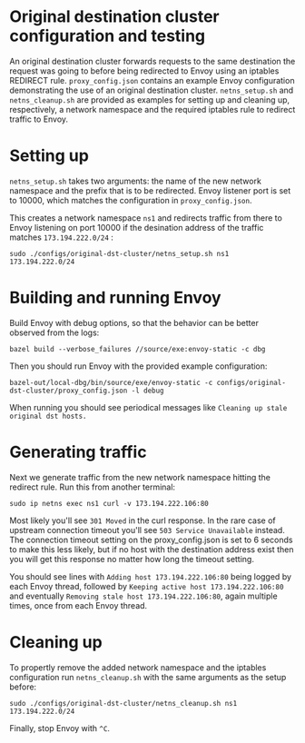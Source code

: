 # Original destination cluster configuration and testing

An original destination cluster forwards requests to the same destination
the request was going to before being redirected to Envoy using an
iptables REDIRECT rule.  `proxy_config.json` contains an example Envoy
configuration demonstrating the use of an original destination
cluster. `netns_setup.sh` and `netns_cleanup.sh` are provided as
examples for setting up and cleaning up, respectively, a network
namespace and the required iptables rule to redirect traffic to Envoy.

# Setting up

`netns_setup.sh` takes two arguments: the name of the new network
namespace and the prefix that is to be redirected. Envoy listener port
is set to 10000, which matches the configuration in
`proxy_config.json`.

This creates a network namespace `ns1` and redirects traffic from
there to Envoy listening on port 10000 if the desination address of
the traffic matches `173.194.222.0/24` :

```
sudo ./configs/original-dst-cluster/netns_setup.sh ns1 173.194.222.0/24
``` 

# Building and running Envoy

Build Envoy with debug options, so that the behavior can be better
observed from the logs:

```
bazel build --verbose_failures //source/exe:envoy-static -c dbg
```

Then you should run Envoy with the provided example configuration:

```
bazel-out/local-dbg/bin/source/exe/envoy-static -c configs/original-dst-cluster/proxy_config.json -l debug
```

When running you should see periodical messages like `Cleaning up
stale original dst hosts.`

# Generating traffic

Next we generate traffic from the new network namespace hitting the
redirect rule. Run this from another terminal:

```
sudo ip netns exec ns1 curl -v 173.194.222.106:80
```

Most likely you'll see `301 Moved` in the curl response. In the rare
case of upstream connection timeout you'll see `503 Service
Unavailable` instead. The connection timeout setting on the
proxy_config.json is set to 6 seconds to make this less likely, but if
no host with the destination address exist then you will get this
response no matter how long the timeout setting.

You should see lines with `Adding host 173.194.222.106:80` being
logged by each Envoy thread, followed by `Keeping active host
173.194.222.106:80` and eventually `Removing stale host
173.194.222.106:80`, again multiple times, once from each Envoy
thread.

# Cleaning up

To propertly remove the added network namespace and the iptables
configuration run `netns_cleanup.sh` with the same arguments as
the setup before:

```
sudo ./configs/original-dst-cluster/netns_cleanup.sh ns1 173.194.222.0/24
``` 

Finally, stop Envoy with `^C`.
